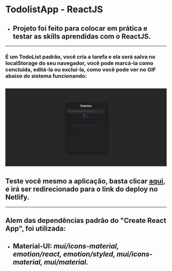# TodolistApp - ReactJS

- ## Projeto foi feito para colocar em prática e testar as skills aprendidas com o ReactJS.

---

### É um TodoList padrão, você cria a tarefa e ela será salva no localStorage do seu navegador, você pode marcá-la como concluída, editá-la ou excluí-la, como você pode ver no GIF abaixo do sistema funcionando:

## ![](./assets-README/todolist.gif)

## Teste você mesmo a aplicação, basta clicar [aqui](https://todolist-app-reactjs.netlify.app/), e irá ser redirecionado para o link do deploy no Netlify.

---

## Alem das dependências padrão do "Create React App", foi utilizada:

- ## Material-UI: _mui/icons-material, emotion/react, emotion/styled, mui/icons-material, mui/material._
